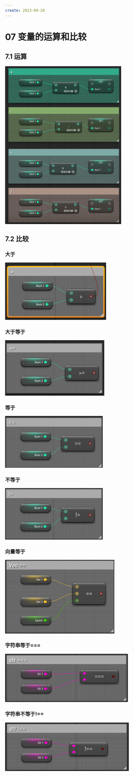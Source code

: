 ```yaml
---
create: 2023-09-20
---
```

# 07 变量的运算和比较

## 7.1 运算

<img src="./assets/image-20230920090125172.png" alt="image-20230920090125172" style="zoom:50%;" />

## 7.2 比较

### 大于

<img src="./assets/image-20230920191511603.png" alt="image-20230920191511603" style="zoom:50%;" />

### 大于等于

<img src="./assets/image-20230920191640660.png" alt="image-20230920191640660" style="zoom:50%;" />

### 等于

<img src="./assets/image-20230920193254153.png" alt="image-20230920193254153" style="zoom:50%;" />

### 不等于

<img src="./assets/image-20230920193321233.png" alt="image-20230920193321233" style="zoom:50%;" />

### 向量等于

<img src="./assets/image-20230920193437759.png" alt="image-20230920193437759" style="zoom:50%;" />

### 字符串等于===

<img src="./assets/image-20230920193520103.png" alt="image-20230920193520103" style="zoom:50%;" />

### 字符串不等于!==

<img src="./assets/image-20230920193550387.png" alt="image-20230920193550387" style="zoom:50%;" />